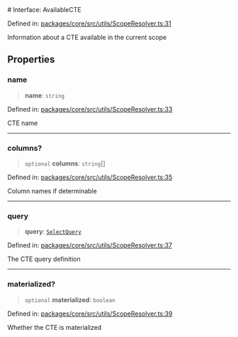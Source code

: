 <div v-pre>
# Interface: AvailableCTE

Defined in: [packages/core/src/utils/ScopeResolver.ts:31](https://github.com/mk3008/rawsql-ts/blob/3b53f17d700cf976ce5c49b674a04b41eeb14c40/packages/core/src/utils/ScopeResolver.ts#L31)

Information about a CTE available in the current scope

## Properties

### name

> **name**: `string`

Defined in: [packages/core/src/utils/ScopeResolver.ts:33](https://github.com/mk3008/rawsql-ts/blob/3b53f17d700cf976ce5c49b674a04b41eeb14c40/packages/core/src/utils/ScopeResolver.ts#L33)

CTE name

***

### columns?

> `optional` **columns**: `string`[]

Defined in: [packages/core/src/utils/ScopeResolver.ts:35](https://github.com/mk3008/rawsql-ts/blob/3b53f17d700cf976ce5c49b674a04b41eeb14c40/packages/core/src/utils/ScopeResolver.ts#L35)

Column names if determinable

***

### query

> **query**: [`SelectQuery`](SelectQuery.md)

Defined in: [packages/core/src/utils/ScopeResolver.ts:37](https://github.com/mk3008/rawsql-ts/blob/3b53f17d700cf976ce5c49b674a04b41eeb14c40/packages/core/src/utils/ScopeResolver.ts#L37)

The CTE query definition

***

### materialized?

> `optional` **materialized**: `boolean`

Defined in: [packages/core/src/utils/ScopeResolver.ts:39](https://github.com/mk3008/rawsql-ts/blob/3b53f17d700cf976ce5c49b674a04b41eeb14c40/packages/core/src/utils/ScopeResolver.ts#L39)

Whether the CTE is materialized
</div>
